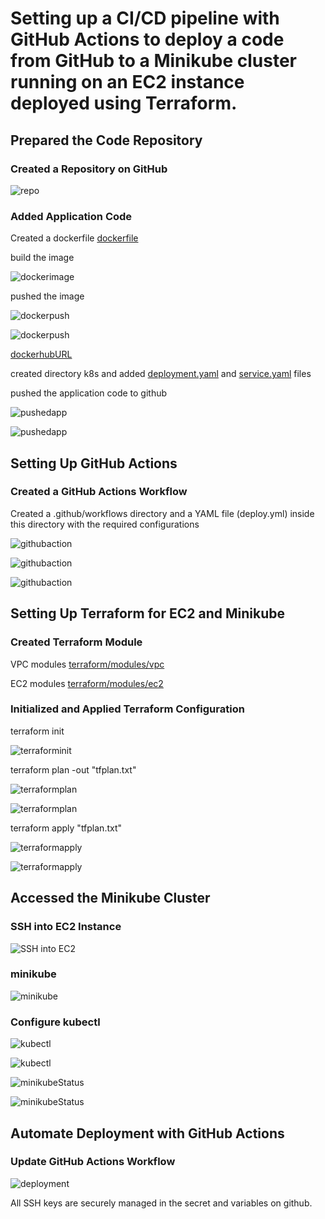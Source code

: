 # Setting up a CI/CD pipeline with GitHub Actions to deploy a code from GitHub to a Minikube cluster running on an EC2 instance deployed using Terraform.


## Prepared the Code Repository

### Created a Repository on GitHub

![repo](./src/assets/kodecamp-04Repo.png)

### Added Application Code

Created a dockerfile [dockerfile](Dockerfile)

build the image 

![dockerimage](./src/assets/buildimage.png)

pushed the image

![dockerpush](./src/assets/dockerpush0.png)

![dockerpush](./src/assets/hub-docker.png)

[dockerhubURL](https://hub.docker.com/r/oma16/githubusersearch-app)

created directory k8s and added [deployment.yaml](k8s/deployment.yaml) and [service.yaml](k8s/service.yaml) files

pushed the application code to github

![pushedapp](./src/assets/pushedapp.png)

![pushedapp](./src/assets/repo.png)


## Setting Up GitHub Actions

### Created a GitHub Actions Workflow

Created a .github/workflows directory and a YAML file (deploy.yml) inside this directory with the required configurations

![githubaction](./src/assets/githubaction.png)

![githubaction](./src/assets/deployfile.png)

![githubaction](./src/assets/githubdockerbuild.png)


## Setting Up Terraform for EC2 and Minikube

### Created Terraform Module

VPC modules [terraform/modules/vpc](terraform/modules/vpc)

EC2 modules [terraform/modules/ec2](terraform/modules/ec2)


### Initialized and Applied Terraform Configuration

terraform init

![terraforminit](./src/assets/tfinit.png)

terraform plan -out "tfplan.txt"

![terraformplan](./src/assets/tfPlannow.png)

![terraformplan](./src/assets/tfplannow0.png)


terraform apply "tfplan.txt"

![terraformapply](./src/assets/tfapplynw.png)

![terraformapply](./src/assets/tfapplynow0.png)


## Accessed the Minikube Cluster

### SSH into EC2 Instance

![SSH into EC2](./src/assets/ssh2ec2.png)

### minikube

![minikube](./src/assets/minikube.png)

### Configure kubectl

![kubectl](./src/assets/kubectlconfiged.png)

![kubectl](./src/assets/kubectns.png)

![minikubeStatus](./src/assets/minikubestatus.png)

![minikubeStatus](./src/assets/svs.png)

## Automate Deployment with GitHub Actions

### Update GitHub Actions Workflow

![deployment](./src/assets/deploypix.png)

All SSH keys are securely managed in the secret and variables on github.





